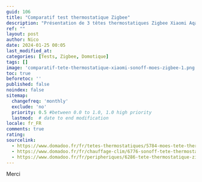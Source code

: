 ```yaml
---
guid: 106
title: "Comparatif test thermostatique Zigbee"
description: "Présentation de 3 têtes thermostatiques Zigbee Xiaomi Aqara E1, Sonoff TRVZB et Moes ZTRV-BY-100, un comparatif pour savoir quel est le meilleur robinet du contest"
ref: ""
layout: post
author: Nico
date: 2024-01-25 00:05
last_modified_at: 
categories: [Tests, Zigbee, Domotique]
tags: []
image: 'comparatif-tete-thermostatique-xiaomi-sonoff-moes-zigbee-1.png'
toc: true
beforetoc: ''
published: false
noindex: false
sitemap:
  changefreq: 'monthly'
  exclude: 'no'
  priority: 0.5 #between 0.0 to 1.0, 1.0 high priority
  lastmod:  # date to end modification
locale: fr_FR
comments: true
rating:  
sourcelink:
  - https://www.domadoo.fr/fr/tetes-thermostatiques/5784-moes-tete-thermostatique-intelligente-zigbee-30-noir.html?domid=39
  - https://www.domadoo.fr/fr/chauffage-clim/6776-sonoff-tete-thermostatique-connectee-zigbee-30.html?domid=39
  - https://www.domadoo.fr/fr/peripheriques/6286-tete-thermostatique-zigbee-30-aqara-radiator-thermostat-e1-aqara-6970504217058.html?domid=39
---
```

Merci